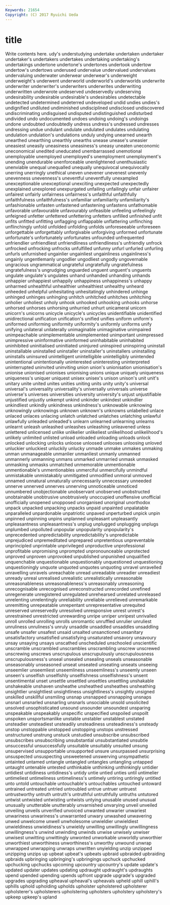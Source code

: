 ```yaml
---
Keywords: 21654 
Copyright: (C) 2017 Ryuichi Ueda
---
```


# title

Write contents here.
udy's understudying undertake
undertaken undertaker undertaker's undertakers undertakes undertaking undertaking's undertakings undertone undertone's
undertones undertook undertow undertow's undertows underused undervalue undervalued undervalues undervaluing
underwater underwear underwear's underweight underweight's underwent underworld underworld's underworlds underwrite
underwriter underwriter's underwriters underwrites underwriting underwritten underwrote undeserved undeservedly undeserving
undesirability undesirable undesirable's undesirables undetectable undetected undetermined undeterred undeveloped undid
undies undies's undignified undiluted undiminished undisciplined undisclosed undiscovered undiscriminating undisguised
undisputed undistinguished undisturbed undivided undo undocumented undoes undoing undoing's undoings
undone undoubted undoubtedly undress undress's undressed undresses undressing undue undulant
undulate undulated undulates undulating undulation undulation's undulations unduly undying unearned
unearth unearthed unearthing unearthly unearths unease unease's uneasier uneasiest uneasily
uneasiness uneasiness's uneasy uneaten uneconomic uneconomical unedited uneducated unembarrassed unemotional
unemployable unemployed unemployed's unemployment unemployment's unending unendurable unenforceable unenlightened unenthusiastic
unenviable unequal unequalled unequally unequivocal unequivocally unerring unerringly unethical uneven
unevener unevenest unevenly unevenness unevenness's uneventful uneventfully unexampled unexceptionable unexceptional
unexciting unexpected unexpectedly unexplained unexplored unexpurgated unfailing unfailingly unfair unfairer
unfairest unfairly unfairness unfairness's unfaithful unfaithfully unfaithfulness unfaithfulness's unfamiliar unfamiliarity
unfamiliarity's unfashionable unfasten unfastened unfastening unfastens unfathomable unfavorable unfavourable unfavourably
unfeasible unfeeling unfeelingly unfeigned unfetter unfettered unfettering unfetters unfilled unfinished
unfit unfits unfitted unfitting unflagging unflappable unflattering unflinching unflinchingly unfold
unfolded unfolding unfolds unforeseeable unforeseen unforgettable unforgettably unforgivable unforgiving unformed
unfortunate unfortunate's unfortunately unfortunates unfounded unfrequented unfriendlier unfriendliest unfriendliness unfriendliness's
unfriendly unfrock unfrocked unfrocking unfrocks unfulfilled unfunny unfurl unfurled unfurling
unfurls unfurnished ungainlier ungainliest ungainliness ungainliness's ungainly ungentlemanly ungodlier ungodliest
ungodly ungovernable ungracious ungrammatical ungrateful ungratefully ungratefulness ungratefulness's ungrudging unguarded
unguent unguent's unguents ungulate ungulate's ungulates unhand unhanded unhanding unhands
unhappier unhappiest unhappily unhappiness unhappiness's unhappy unharmed unhealthful unhealthier unhealthiest
unhealthy unheard unheeded unhelpful unhesitating unhesitatingly unhindered unhinge unhinged unhinges
unhinging unhitch unhitched unhitches unhitching unholier unholiest unholy unhook unhooked
unhooking unhooks unhorse unhorsed unhorses unhorsing unhurried unhurt unicameral unicorn
unicorn's unicorns unicycle unicycle's unicycles unidentifiable unidentified unidirectional unification unification's
unified unifies uniform uniform's uniformed uniforming uniformity uniformity's uniformly uniforms
unify unifying unilateral unilaterally unimaginable unimaginative unimpaired unimpeachable unimplementable unimplemented
unimportant unimpressed unimpressive uninformative uninformed uninhabitable uninhabited uninhibited uninitialised uninitiated
uninjured uninspired uninspiring uninstall uninstallable uninstalled uninstaller uninstaller's uninstallers uninstalling
uninstalls uninsured unintelligent unintelligible unintelligibly unintended unintentional unintentionally uninterested uninteresting
uninterpreted uninterrupted uninvited uninviting union union's unionisation unionisation's unionise unionised
unionises unionising unions unique uniquely uniqueness uniqueness's uniquer uniquest unisex
unisex's unison unison's unit unit's unitary unite united unites unities
uniting units unity unity's universal universal's universality universality's universally universals
universe universe's universes universities university university's unjust unjustifiable unjustified unjustly
unkempt unkind unkinder unkindest unkindlier unkindliest unkindly unkindness unkindness's unknowable
unknowing unknowingly unknowings unknown unknown's unknowns unlabelled unlace unlaced unlaces
unlacing unlatch unlatched unlatches unlatching unlawful unlawfully unleaded unleaded's unlearn
unlearned unlearning unlearns unlearnt unleash unleashed unleashes unleashing unleavened unless
unlettered unlicensed unlike unlikelier unlikeliest unlikelihood unlikelihood's unlikely unlimited unlisted
unload unloaded unloading unloads unlock unlocked unlocking unlocks unloose unloosed
unlooses unloosing unloved unluckier unluckiest unluckily unlucky unmade unmake unmakes
unmaking unman unmanageable unmanlier unmanliest unmanly unmanned unmannerly unmanning unmans
unmarked unmarried unmask unmasked unmasking unmasks unmatched unmemorable unmentionable unmentionable's
unmentionables unmerciful unmercifully unmindful unmistakable unmistakably unmitigated unmodified unmoral unmoved
unnamed unnatural unnaturally unnecessarily unnecessary unneeded unnerve unnerved unnerves unnerving
unnoticeable unnoticed unnumbered unobjectionable unobservant unobserved unobstructed unobtainable unobtrusive unobtrusively
unoccupied unoffensive unofficial unofficially unopened unopposed unorganised unoriginal unorthodox unpack
unpacked unpacking unpacks unpaid unpainted unpalatable unparalleled unpardonable unpatriotic unpaved
unperturbed unpick unpin unpinned unpinning unpins unplanned unpleasant unpleasantly unpleasantness
unpleasantness's unplug unplugged unplugging unplugs unplumbed unpolluted unpopular unpopularity unpopularity's
unprecedented unpredictability unpredictability's unpredictable unprejudiced unpremeditated unprepared unpretentious unpreventable unprincipled
unprintable unprivileged unproductive unprofessional unprofitable unpromising unprompted unpronounceable unprotected unproved
unproven unprovoked unpublished unpunished unqualified unquenchable unquestionable unquestionably unquestioned unquestioning
unquestioningly unquote unquoted unquotes unquoting unravel unravelled unravelling unravels unreachable
unread unreadable unreadier unreadiest unready unreal unrealised unrealistic unrealistically unreasonable
unreasonableness unreasonableness's unreasonably unreasoning unrecognisable unrecognised unreconstructed unrecorded unrefined unregenerate
unregistered unregulated unrehearsed unrelated unreleased unrelenting unrelentingly unreliability unreliable unrelieved
unremarkable unremitting unrepeatable unrepentant unrepresentative unrequited unreserved unreservedly unresolved unresponsive
unrest unrest's unrestrained unrestricted unrewarding unripe unriper unripest unrivalled unroll
unrolled unrolling unrolls unromantic unruffled unrulier unruliest unruliness unruliness's unruly
unsaddle unsaddled unsaddles unsaddling unsafe unsafer unsafest unsaid unsalted unsanctioned
unsanitary unsatisfactory unsatisfied unsatisfying unsaturated unsavory unsavoury unsay unsaying unsays
unscathed unscheduled unschooled unscientific unscramble unscrambled unscrambles unscrambling unscrew unscrewed
unscrewing unscrews unscrupulous unscrupulously unscrupulousness unscrupulousness's unseal unsealed unsealing unseals
unseasonable unseasonably unseasoned unseat unseated unseating unseats unseeing unseemlier unseemliest
unseemliness unseemliness's unseemly unseen unseen's unselfish unselfishly unselfishness unselfishness's unsent
unsentimental unset unsettle unsettled unsettles unsettling unshakable unshakeable unshaven unsheathe
unsheathed unsheathes unsheathing unsightlier unsightliest unsightliness unsightliness's unsightly unsigned unskilled
unskillful unsmiling unsnap unsnapped unsnapping unsnaps unsnarl unsnarled unsnarling unsnarls
unsociable unsold unsolicited unsolved unsophisticated unsound unsounder unsoundest unsparing unspeakable
unspeakably unspecific unspecified unspoiled unspoilt unspoken unsportsmanlike unstable unstabler unstablest
unstated unsteadier unsteadiest unsteadily unsteadiness unsteadiness's unsteady unstop unstoppable unstopped
unstopping unstops unstressed unstructured unstrung unstuck unstudied unsubscribe unsubscribed unsubscribes
unsubscribing unsubstantial unsubstantiated unsubtle unsuccessful unsuccessfully unsuitable unsuitably unsuited unsung
unsupervised unsupportable unsupported unsure unsurpassed unsurprising unsuspected unsuspecting unsweetened unswerving
unsympathetic untainted untamed untangle untangled untangles untangling untapped untaught untenable
untested unthinkable unthinking unthinkingly untidier untidiest untidiness untidiness's untidy untie
untied unties until untimelier untimeliest untimeliness untimeliness's untimely untiring untiringly
untitled unto untold untouchable untouchable's untouchables untouched untoward untrained untreated
untried untroubled untrue untruer untruest untrustworthy untruth untruth's untruthful untruthfully
untruths untutored untwist untwisted untwisting untwists untying unusable unused unusual
unusually unutterable unutterably unvarnished unvarying unveil unveiled unveiling unveils unverified
unvoiced unwanted unwarier unwariest unwariness unwariness's unwarranted unwary unwashed unwavering
unwed unwelcome unwell unwholesome unwieldier unwieldiest unwieldiness unwieldiness's unwieldy unwilling
unwillingly unwillingness unwillingness's unwind unwinding unwinds unwise unwisely unwiser unwisest
unwitting unwittingly unwonted unworkable unworldly unworthier unworthiest unworthiness unworthiness's unworthy
unwound unwrap unwrapped unwrapping unwraps unwritten unyielding unzip unzipped unzipping
unzips up upbeat upbeat's upbeats upbraid upbraided upbraiding upbraids upbringing
upbringing's upbringings upchuck upchucked upchucking upchucks upcoming upcountry upcountry's update
update's updated updater updates updating updraught updraught's updraughts upend upended
upending upends upfront upgrade upgrade's upgraded upgrades upgrading upheaval upheaval's
upheavals upheld uphill uphill's uphills uphold upholding upholds upholster upholstered
upholsterer upholsterer's upholsterers upholstering upholsters upholstery upholstery's upkeep upkeep's upland

